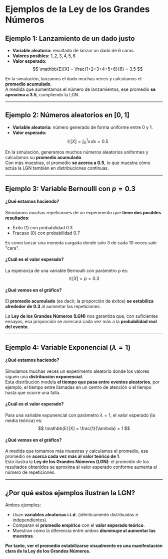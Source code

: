 # Ejemplos de la Ley de los Grandes Números

## Ejemplo 1: Lanzamiento de un dado justo

- **Variable aleatoria:** resultado de lanzar un dado de 6 caras.  
- **Valores posibles:** $1, 2, 3, 4, 5, 6$  
- **Valor esperado:**
$$
\mathbb{E}[X] = \frac{1+2+3+4+5+6}{6} = 3.5
$$

 En la simulación, lanzamos el dado muchas veces y calculamos el **promedio acumulado**.  
 A medida que aumentamos el número de lanzamientos, ese promedio **se aproxima a 3.5**, cumpliendo la LGN.

---

##  Ejemplo 2: Números aleatorios en $[0,1]$

- **Variable aleatoria:** número generado de forma uniforme entre 0 y 1.  
- **Valor esperado:**
$$
\mathbb{E}[X] = \int_0^1 x \, dx = 0.5
$$

 En la simulación, generamos muchos números aleatorios uniformes y calculamos su **promedio acumulado**.  
 Con más muestras, el promedio **se acerca a 0.5**, lo que muestra cómo actúa la LGN también en distribuciones continuas.

---
## Ejemplo 3: Variable Bernoulli con $p = 0.3$

#### ¿Qué estamos haciendo?

Simulamos muchas repeticiones de un experimento que **tiene dos posibles resultados**:

- Éxito (1) con probabilidad $0.3$  
- Fracaso (0) con probabilidad $0.7$

Es como lanzar una moneda cargada donde solo 3 de cada 10 veces sale "cara".



####  ¿Cuál es el valor esperado?

La esperanza de una variable Bernoulli con parámetro $p$ es:
$$
\mathbb{E}[X] = p = 0.3
$$


#### ¿Qué vemos en el gráfico?

El **promedio acumulado** (es decir, la proporción de éxitos) **se estabiliza alrededor de 0.3** al aumentar las repeticiones.

La **Ley de los Grandes Números (LGN)** nos garantiza que, con suficientes ensayos, esa proporción se acercará cada vez más a la **probabilidad real del evento**.

---
##  Ejemplo 4: Variable Exponencial ($\lambda = 1$)

####  ¿Qué estamos haciendo?

Simulamos muchas veces un experimento aleatorio donde los valores siguen una **distribución exponencial**.  
Esta distribución modela **el tiempo que pasa entre eventos aleatorios**, por ejemplo, el tiempo entre llamadas en un centro de atención o el tiempo hasta que ocurre una falla.


####  ¿Cuál es el valor esperado?

Para una variable exponencial con parámetro $\lambda = 1$, el valor esperado (la media teórica) es:
$$
\mathbb{E}[X] = \frac{1}{\lambda} = 1
$$


####  ¿Qué vemos en el gráfico?

A medida que tomamos más muestras y calculamos el promedio, ese promedio se **acerca cada vez más al valor teórico de 1**.  
Esto ilustra la **Ley de los Grandes Números (LGN)**: el promedio de los resultados obtenidos se aproxima al valor esperado conforme aumenta el número de repeticiones.



---

##  ¿Por qué estos ejemplos ilustran la LGN?

Ambos ejemplos:

- Usan **variables aleatorias i.i.d.** (idénticamente distribuidas e independientes).
- Comparan el **promedio empírico** con el **valor esperado teórico**.
- Muestran cómo la diferencia entre ambos **disminuye al aumentar las muestras**.

 **Por tanto, ver el promedio estabilizarse visualmente es una manifestación clara de la Ley de los Grandes Números.**
